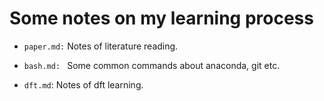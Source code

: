 # Some notes on my learning process

- `paper.md:` Notes of literature reading.

- `bash.md: ` Some common commands about anaconda, git etc.

- `dft.md`: Notes of dft learning.
